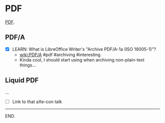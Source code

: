 # PDF

[PDF](https://en.wikipedia.org/wiki/PDF).


## PDF/A

- [x] LEARN: What is LibreOffice Writer's "Archive PDF/A-1a (ISO 19005-1)"?
    * [wiki:PDF/A](https://en.wikipedia.org/wiki/PDF/A) #pdf #archiving #interesting
    * Kinda cool, I should start using when archiving non-plain-text things...


## Liquid PDF

...

- [ ] Link to that aXe-con talk

---

END.

